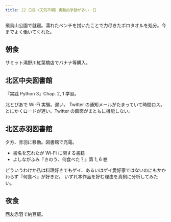 ```yaml
---
title: 22 日目（天気不明）実験的挙動が多い一日
---
```


飛鳥山公園で就寝。濡れたベンチを拭いたことで力尽きたボロタオルを処分。今までよく働いてくれた。

## 朝食

サミット滝野川紅葉橋店でバナナ等購入。

## 北区中央図書館

『実践 Python 3』Chap. 2, 1 学習。

北とぴあで Wi-Fi 実験。遅い。
Twitter の通知メールがたまっていて時間ロス。
とにかくロードが遅い。Twitter の画面がまともに機能しない。

## 北区赤羽図書館

夕方、赤羽に移動。図書館で充電。

* 書名を忘れたが Wi-Fi に関する書籍
* よしながふみ『きのう、何食べた？』第 1, 6 巻

どういうわけか私は料理好きでもゲイ、あるいはゲイ愛好家ではないのにもかかわらず『何食べ』が好きだ。
いずれ本作品を好む理由を真剣に分析してみたい。

## 夜食

西友赤羽で納豆飯。
